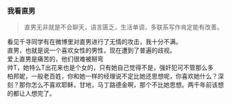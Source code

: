 ### 我看直男
> 直男无非就是不会聊天，语言匮乏，生活单调，多联系写作肯定能有改善。

  看见千寻同学有在微博里对直男进行了无情的攻击，我十分不满。  
  直男，也就是说一个喜欢女性的男性，现在遭到了普遍的歧视。  
  爱上直男是痛苦的，他们很难被掰弯  
  帅T，她特么T出花来也是个女的，只有她自己觉得不是，强奸犯可不管那么多  
  柏邦妮，一般老百姓，你和她一样的经理说不定比她还思想呢，你喜欢她什么？深刻？那你怎么不喜欢耶稣，甘地，马丁路德金啊，那个不比她思想。两千年前该想的都让人想完了。
